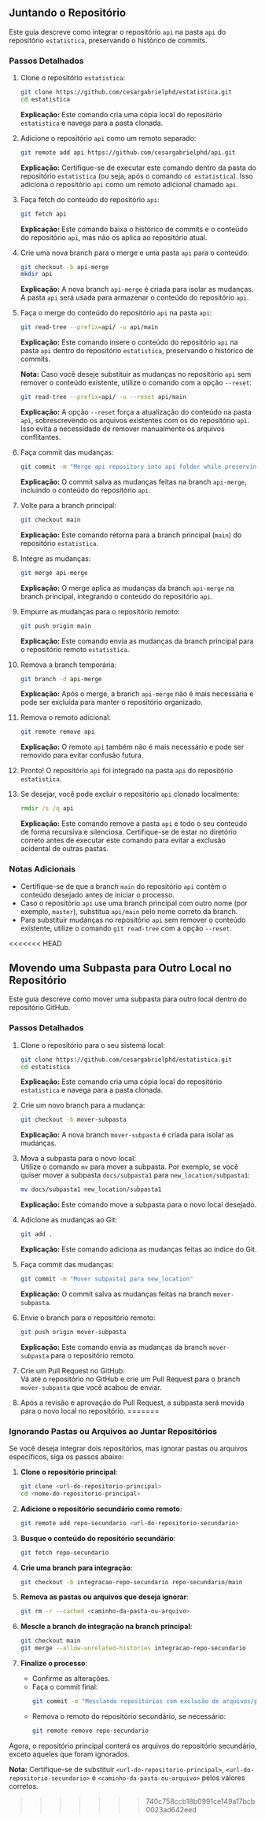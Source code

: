 ## Juntando o Repositório

Este guia descreve como integrar o repositório `api` na pasta `api` do repositório `estatistica`, preservando o histórico de commits.

### Passos Detalhados

1. Clone o repositório `estatistica`:
    ```sh
    git clone https://github.com/cesargabrielphd/estatistica.git
    cd estatistica
    ```
    **Explicação:** Este comando cria uma cópia local do repositório `estatistica` e navega para a pasta clonada.

2. Adicione o repositório `api` como um remoto separado:
    ```sh
    git remote add api https://github.com/cesargabrielphd/api.git
    ```
    **Explicação:** Certifique-se de executar este comando dentro da pasta do repositório `estatistica` (ou seja, após o comando `cd estatistica`). Isso adiciona o repositório `api` como um remoto adicional chamado `api`.

3. Faça fetch do conteúdo do repositório `api`:
    ```sh
    git fetch api
    ```
    **Explicação:** Este comando baixa o histórico de commits e o conteúdo do repositório `api`, mas não os aplica ao repositório atual.

4. Crie uma nova branch para o merge e uma pasta `api` para o conteúdo:
    ```sh
    git checkout -b api-merge
    mkdir api
    ```
    **Explicação:** A nova branch `api-merge` é criada para isolar as mudanças. A pasta `api` será usada para armazenar o conteúdo do repositório `api`.

5. Faça o merge do conteúdo do repositório `api` na pasta `api`:
    ```sh
    git read-tree --prefix=api/ -u api/main
    ```
    **Explicação:** Este comando insere o conteúdo do repositório `api` na pasta `api` dentro do repositório `estatistica`, preservando o histórico de commits.

    **Nota:** Caso você deseje substituir as mudanças no repositório `api` sem remover o conteúdo existente, utilize o comando com a opção `--reset`:
    ```sh
    git read-tree --prefix=api/ -u --reset api/main
    ```
    **Explicação:** A opção `--reset` força a atualização do conteúdo na pasta `api`, sobrescrevendo os arquivos existentes com os do repositório `api`. Isso evita a necessidade de remover manualmente os arquivos conflitantes.

6. Faça commit das mudanças:
    ```sh
    git commit -m "Merge api repository into api folder while preserving history"
    ```
    **Explicação:** O commit salva as mudanças feitas na branch `api-merge`, incluindo o conteúdo do repositório `api`.

7. Volte para a branch principal:
    ```sh
    git checkout main
    ```
    **Explicação:** Este comando retorna para a branch principal (`main`) do repositório `estatistica`.

8. Integre as mudanças:
    ```sh
    git merge api-merge
    ```
    **Explicação:** O merge aplica as mudanças da branch `api-merge` na branch principal, integrando o conteúdo do repositório `api`.

9. Empurre as mudanças para o repositório remoto:
    ```sh
    git push origin main
    ```
    **Explicação:** Este comando envia as mudanças da branch principal para o repositório remoto `estatistica`.

10. Remova a branch temporária:
    ```sh
    git branch -d api-merge
    ```
    **Explicação:** Após o merge, a branch `api-merge` não é mais necessária e pode ser excluída para manter o repositório organizado.

11. Remova o remoto adicional:
    ```sh
    git remote remove api
    ```
    **Explicação:** O remoto `api` também não é mais necessário e pode ser removido para evitar confusão futura.

12. Pronto! O repositório `api` foi integrado na pasta `api` do repositório `estatistica`.

13. Se desejar, você pode excluir o repositório `api` clonado localmente:
    ```cmd
    rmdir /s /q api
    ```
    **Explicação:** Este comando remove a pasta `api` e todo o seu conteúdo de forma recursiva e silenciosa. Certifique-se de estar no diretório correto antes de executar este comando para evitar a exclusão acidental de outras pastas.

### Notas Adicionais

- Certifique-se de que a branch `main` do repositório `api` contém o conteúdo desejado antes de iniciar o processo.
- Caso o repositório `api` use uma branch principal com outro nome (por exemplo, `master`), substitua `api/main` pelo nome correto da branch.
- Para substituir mudanças no repositório `api` sem remover o conteúdo existente, utilize o comando `git read-tree` com a opção `--reset`.

<<<<<<< HEAD
## Movendo uma Subpasta para Outro Local no Repositório

Este guia descreve como mover uma subpasta para outro local dentro do repositório GitHub.

### Passos Detalhados

1. Clone o repositório para o seu sistema local:
    ```bash
    git clone https://github.com/cesargabrielphd/estatistica.git
    cd estatistica
    ```
    **Explicação:** Este comando cria uma cópia local do repositório `estatistica` e navega para a pasta clonada.

2. Crie um novo branch para a mudança:
    ```bash
    git checkout -b mover-subpasta
    ```
    **Explicação:** A nova branch `mover-subpasta` é criada para isolar as mudanças.

3. Mova a subpasta para o novo local:  
   Utilize o comando `mv` para mover a subpasta. Por exemplo, se você quiser mover a subpasta `docs/subpasta1` para `new_location/subpasta1`:
    ```bash
    mv docs/subpasta1 new_location/subpasta1
    ```
    **Explicação:** Este comando move a subpasta para o novo local desejado.

4. Adicione as mudanças ao Git:
    ```bash
    git add .
    ```
    **Explicação:** Este comando adiciona as mudanças feitas ao índice do Git.

5. Faça commit das mudanças:
    ```bash
    git commit -m "Mover subpasta1 para new_location"
    ```
    **Explicação:** O commit salva as mudanças feitas na branch `mover-subpasta`.

6. Envie o branch para o repositório remoto:
    ```bash
    git push origin mover-subpasta
    ```
    **Explicação:** Este comando envia as mudanças da branch `mover-subpasta` para o repositório remoto.

7. Crie um Pull Request no GitHub:  
   Vá até o repositório no GitHub e crie um Pull Request para o branch `mover-subpasta` que você acabou de enviar.

8. Após a revisão e aprovação do Pull Request, a subpasta será movida para o novo local no repositório.
=======
### Ignorando Pastas ou Arquivos ao Juntar Repositórios

Se você deseja integrar dois repositórios, mas ignorar pastas ou arquivos específicos, siga os passos abaixo:

1. **Clone o repositório principal**:
   ```bash
   git clone <url-do-repositorio-principal>
   cd <nome-do-repositorio-principal>
   ```

2. **Adicione o repositório secundário como remoto**:
   ```bash
   git remote add repo-secundario <url-do-repositorio-secundario>
   ```

3. **Busque o conteúdo do repositório secundário**:
   ```bash
   git fetch repo-secundario
   ```

4. **Crie uma branch para integração**:
   ```bash
   git checkout -b integracao-repo-secundario repo-secundario/main
   ```

5. **Remova as pastas ou arquivos que deseja ignorar**:
   ```bash
   git rm -r --cached <caminho-da-pasta-ou-arquivo>
   ```

6. **Mescle a branch de integração na branch principal**:
   ```bash
   git checkout main
   git merge --allow-unrelated-histories integracao-repo-secundario
   ```

7. **Finalize o processo**:
   - Confirme as alterações.
   - Faça o commit final:
     ```bash
     git commit -m "Mesclando repositórios com exclusão de arquivos/pastas específicas"
     ```
   - Remova o remoto do repositório secundário, se necessário:
     ```bash
     git remote remove repo-secundario
     ```

Agora, o repositório principal conterá os arquivos do repositório secundário, exceto aqueles que foram ignorados.

**Nota:** Certifique-se de substituir `<url-do-repositorio-principal>`, `<url-do-repositorio-secundario>` e `<caminho-da-pasta-ou-arquivo>` pelos valores corretos.
>>>>>>> 740c758ccb18b0991ce149a17bcb0023ad642eed
